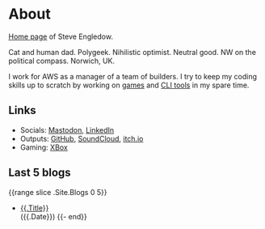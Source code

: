 #  About

[Home page](https://en.wikipedia.org/wiki/Personal_web_page) of Steve Engledow.

Cat and human dad. Polygeek. Nihilistic optimist. Neutral good. NW on
the political compass. Norwich, UK.

I work for AWS as a manager of a team of builders. I try to keep my coding skills up to scratch by working on [games](games.md) and [CLI tools](tools.md) in my spare time.

## Links

* Socials: [Mastodon](https://retro.pizza/@stilvoid), [LinkedIn](https://www.linkedin.com/in/stilvoid/)
* Outputs: [GitHub](https://github.com/stilvoid/), [SoundCloud](https://soundcloud.com/stilvoid), [itch.io](https://stilvoid.itch.io/)
* Gaming: [XBox](https://www.xbox.com/en-GB/play/user/Stilvoid)

## Last 5 blogs

{{range slice .Site.Blogs 0 5}}
- [{{.Title}}]({{.Uri}})<br><span class="date">({{.Date}})</span>
{{- end}}
